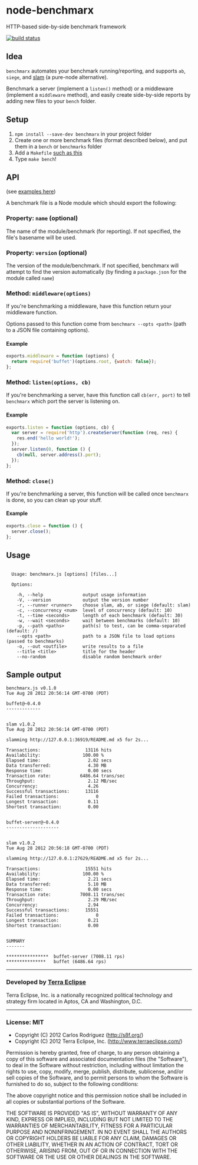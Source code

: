node-benchmarx
==============

HTTP-based side-by-side benchmark framework

[![build status](https://secure.travis-ci.org/carlos8f/node-benchmarx.png)](http://travis-ci.org/carlos8f/node-benchmarx)

Idea
----

`benchmarx` automates your benchmark running/reporting, and supports `ab`,
`siege`, and [slam](https://github.com/carlos8f/slam) (a pure-node alternative).

Benchmark a server (implement a `listen()` method) or a middleware (implement a
`middleware` method), and easily create side-by-side reports by adding new files
to your `bench` folder.

Setup
-----

1. `npm install --save-dev benchmarx` in your project folder
2. Create one or more benchmark files (format described below), and put them in
   a `bench` or `benchmarks` folder
4. Add a `Makefile` [such as this](https://github.com/carlos8f/node-benchmarx/blob/master/Makefile)
5. Type `make bench`!

API
---

(see [examples here](https://github.com/carlos8f/node-benchmarx/tree/master/examples))

A benchmark file is a Node module which should export the following:

### Property: `name` (optional)

The name of the module/benchmark (for reporting). If not specified, the file's
basename will be used.

### Property: `version` (optional)

The version of the module/benchmark. If not specified, benchmarx will attempt
to find the version automatically (by finding a `package.json` for the module
called `name`)

### Method: `middleware(options)`

If you're benchmarking a middleware, have this function return your middleware
function.

Options passed to this function come from `benchmarx --opts <path>` (path to a
JSON file containing options).

#### Example

```javascript
exports.middleware = function (options) {
  return require('buffet')(options.root, {watch: false});
};
```

### Method: `listen(options, cb)`

If you're benchmarking a server, have this function call `cb(err, port)`
to tell `benchmarx` which port the server is listening on.

#### Example

```javascript
exports.listen = function (options, cb) {
  var server = require('http').createServer(function (req, res) {
    res.end('hello world!');
  });
  server.listen(0, function () {
    cb(null, server.address().port);
  });
};
```

### Method: `close()`

If you're benchmarking a server, this function will be called once `benchmarx`
is done, so you can clean up your stuff.

#### Example

```javascript
exports.close = function () {
  server.close();
};
```

Usage
-----

```

  Usage: benchmarx.js [options] [files...]

  Options:

    -h, --help               output usage information
    -V, --version            output the version number
    -r, --runner <runner>    choose slam, ab, or siege (default: slam)
    -c, --concurrency <num>  level of concurrency (default: 10)
    -t, --time <seconds>     length of each benchmark (default: 30)
    -w, --wait <seconds>     wait between benchmarks (default: 10)
    -p, --path <paths>       path(s) to test, can be comma-separated (default: /)
    --opts <path>            path to a JSON file to load options (passed to benchmarks)
    -o, --out <outfile>      write results to a file
    --title <title>          title for the header
    --no-random              disable random benchmark order

```

Sample output
-------------

```
benchmarx.js v0.1.0
Tue Aug 28 2012 20:56:14 GMT-0700 (PDT)

buffet@~0.4.0
-------------


slam v1.0.2
Tue Aug 28 2012 20:56:14 GMT-0700 (PDT)

slamming http://127.0.0.1:36919/README.md x5 for 2s...

Transactions:                 13116 hits
Availability:                100.00 %
Elapsed time:                  2.02 secs
Data transferred:              4.30 MB
Response time:                 0.00 secs
Transaction rate:           6486.64 trans/sec
Throughput:                    2.12 MB/sec
Concurrency:                   4.26 
Successful transactions:      13116 
Failed transactions:              0 
Longest transaction:           0.11 
Shortest transaction:          0.00 


buffet-server@~0.4.0
--------------------


slam v1.0.2
Tue Aug 28 2012 20:56:18 GMT-0700 (PDT)

slamming http://127.0.0.1:27629/README.md x5 for 2s...

Transactions:                 15551 hits
Availability:                100.00 %
Elapsed time:                  2.21 secs
Data transferred:              5.10 MB
Response time:                 0.00 secs
Transaction rate:           7008.11 trans/sec
Throughput:                    2.29 MB/sec
Concurrency:                   2.94 
Successful transactions:      15551 
Failed transactions:              0 
Longest transaction:           0.21 
Shortest transaction:          0.00 


SUMMARY
-------

****************  buffet-server (7008.11 rps)
***************   buffet (6486.64 rps)
```

- - -

### Developed by [Terra Eclipse](http://www.terraeclipse.com)
Terra Eclipse, Inc. is a nationally recognized political technology and
strategy firm located in Aptos, CA and Washington, D.C.

- - -

### License: MIT

- Copyright (C) 2012 Carlos Rodriguez (http://s8f.org/)
- Copyright (C) 2012 Terra Eclipse, Inc. (http://www.terraeclipse.com/)

Permission is hereby granted, free of charge, to any person obtaining a copy
of this software and associated documentation files (the "Software"), to deal
in the Software without restriction, including without limitation the rights
to use, copy, modify, merge, publish, distribute, sublicense, and/or sell
copies of the Software, and to permit persons to whom the Software is furnished
to do so, subject to the following conditions:

The above copyright notice and this permission notice shall be included in
all copies or substantial portions of the Software.

THE SOFTWARE IS PROVIDED "AS IS", WITHOUT WARRANTY OF ANY KIND, EXPRESS OR
IMPLIED, INCLUDING BUT NOT LIMITED TO THE WARRANTIES OF MERCHANTABILITY,
FITNESS FOR A PARTICULAR PURPOSE AND NONINFRINGEMENT. IN NO EVENT SHALL THE
AUTHORS OR COPYRIGHT HOLDERS BE LIABLE FOR ANY CLAIM, DAMAGES OR OTHER
LIABILITY, WHETHER IN AN ACTION OF CONTRACT, TORT OR OTHERWISE, ARISING FROM,
OUT OF OR IN CONNECTION WITH THE SOFTWARE OR THE USE OR OTHER DEALINGS IN THE
SOFTWARE.